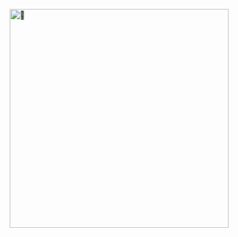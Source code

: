 
[<img align="right" width="390" alt="🦑" src="https://user-images.githubusercontent.com/22963968/190084456-0e077445-abae-4355-8061-5f0830a48d6e.png">](#)


